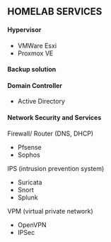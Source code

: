 ## HOMELAB SERVICES

#### Hypervisor
- VMWare Esxi
- Proxmox VE

#### Backup solution


#### Domain Controller
- Active Directory

#### Network Security and Services

Firewall/ Router (DNS, DHCP)
- Pfsense
- Sophos

IPS (intrusion prevention system)
- Suricata
- Snort
- Splunk

VPM (virtual private network)
- OpenVPN
- IPSec

